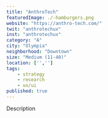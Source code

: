 ```yaml
---
title: "AnthroTech"
featuredImage: ./-hamburgers.png
website: "https://anthro-tech.com/"
twit: "anthrotechux"
inst: "anthrotechux"
category: "A"
city: "Olympia"
neighborhood: "Downtown"
size: "Medium (11-40)"
location: ['','']
tags:
    - strategy
    - research
    - ux/ui
published: true
---
```


Description
